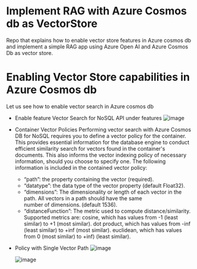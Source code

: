# Implement RAG with Azure Cosmos db as VectorStore
Repo that explains how to enable vector store features in Azure cosmos db and implement
a simple RAG app using Azure Open AI and Azure Cosmos Db as vector store.

# Enabling Vector Store capabilities in Azure Cosmos db
Let us see how to enable vector search in Azure cosmos db
  * Enable feature Vector Search for NoSQL API under features
    ![image](https://github.com/user-attachments/assets/5661f958-73b6-450e-9fb0-ab34d2895ca3)

  * Container Vector Policies 
     Performing vector search with Azure Cosmos DB for NoSQL requires you to define a vector policy for the container. This 
     provides essential information for the database 
     engine to conduct efficient similarity search for vectors found in the container's documents. This also informs the 
     vector indexing policy of necessary information,  should you choose to specify one. The following information is 
     included in the contained vector policy:

      * “path”: the property containing the vector (required).
      * “datatype”: the data type of the vector property (default Float32). 
      * “dimensions”: The dimensionality or length of each vector in the path. All vectors in a path should have the same  
        number of dimensions. (default 1536).
     * “distanceFunction”: The metric used to compute distance/similarity. Supported metrics are:
        cosine, which has values from -1 (least similar) to +1 (most similar).
        dot product, which has values from -inf (least similar) to +inf (most similar).
        euclidean, which has values from 0 (most similar) to +inf) (least similar).
       
  * Policy with Single Vector Path
    ![image](https://github.com/user-attachments/assets/822343dd-4896-4e2a-9dba-82e4d22dc290)

    ![image](https://github.com/user-attachments/assets/c1fb5164-da6b-433a-94ef-d858cab89916)

    

